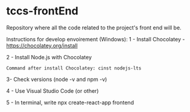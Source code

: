 # tccs-frontEnd
Repository where all the code related to the project's front end will be.

Instructions for develop envoirement (Windows):
1 - Install Chocolatey - https://chocolatey.org/install

2 - Install Node.js with Chocolatey

	Command after install Chocolatey: cinst nodejs-lts
3- Check versions (node -v and npm -v)

4 - Use Visual Studio Code (or other)

5 - In terminal, write npx create-react-app frontend


